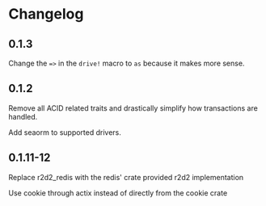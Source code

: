# Changelog

## 0.1.3

Change the `=>` in the `drive!` macro to `as` because it makes more sense.

## 0.1.2

Remove all ACID related traits and drastically simplify how transactions are handled.

Add seaorm to supported drivers.

## 0.1.11-12

Replace r2d2_redis with the redis' crate provided r2d2 implementation

Use cookie through actix instead of directly from the cookie crate
